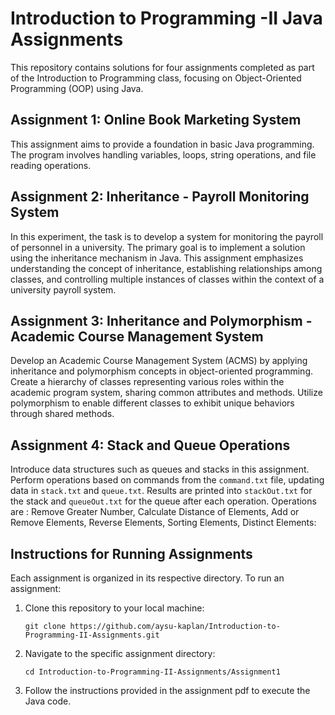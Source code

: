 # Introduction to Programming -II Java Assignments

This repository contains solutions for four assignments completed as part of the Introduction to Programming class, focusing on Object-Oriented Programming (OOP) using Java.

## Assignment 1: Online Book Marketing System

This assignment aims to provide a foundation in basic Java programming. The program involves handling variables, loops, string operations, and file reading operations.

## Assignment 2: Inheritance - Payroll Monitoring System

In this experiment, the task is to develop a system for monitoring the payroll of personnel in a university. The primary goal is to implement a solution using the inheritance mechanism in Java. This assignment emphasizes understanding the concept of inheritance, establishing relationships among classes, and controlling multiple instances of classes within the context of a university payroll system.

## Assignment 3: Inheritance and Polymorphism - Academic Course Management System

Develop an Academic Course Management System (ACMS) by applying inheritance and polymorphism concepts in object-oriented programming. Create a hierarchy of classes representing various roles within the academic program system, sharing common attributes and methods. Utilize polymorphism to enable different classes to exhibit unique behaviors through shared methods.

## Assignment 4: Stack and Queue Operations

Introduce data structures such as queues and stacks in this assignment. Perform operations based on commands from the `command.txt` file, updating data in `stack.txt` and `queue.txt`. Results are printed into `stackOut.txt` for the stack and `queueOut.txt` for the queue after each operation. Operations are : Remove Greater Number, Calculate Distance of Elements, Add or Remove Elements, Reverse Elements, Sorting Elements, Distinct Elements:

## Instructions for Running Assignments

Each assignment is organized in its respective directory. To run an assignment:

1. Clone this repository to your local machine:
   
   ```git clone https://github.com/aysu-kaplan/Introduction-to-Programming-II-Assignments.git```
   
2. Navigate to the specific assignment directory:
   
   ```cd Introduction-to-Programming-II-Assignments/Assignment1```

3. Follow the instructions provided in the assignment pdf to execute the Java code.

